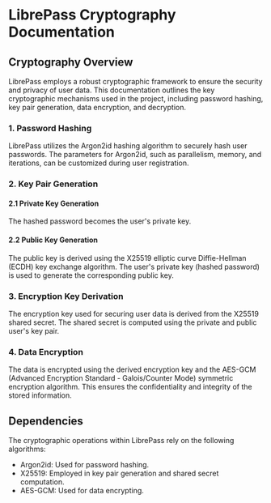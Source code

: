 # LibrePass Cryptography Documentation

## Cryptography Overview

LibrePass employs a robust cryptographic framework to ensure the security and privacy of user data. This documentation outlines the key cryptographic mechanisms used in the project, including password hashing, key pair generation, data encryption, and decryption.

### 1. Password Hashing

LibrePass utilizes the Argon2id hashing algorithm to securely hash user passwords. The parameters for Argon2id, such as parallelism, memory, and iterations, can be customized during user registration.

### 2. Key Pair Generation

#### 2.1 Private Key Generation

The hashed password becomes the user's private key.

#### 2.2 Public Key Generation

The public key is derived using the X25519 elliptic curve Diffie-Hellman (ECDH) key exchange algorithm. The user's private key (hashed password) is used to generate the corresponding public key.

### 3. Encryption Key Derivation

The encryption key used for securing user data is derived from the X25519 shared secret. The shared secret is computed using the private and public user's key pair.

### 4. Data Encryption

The data is encrypted using the derived encryption key and the AES-GCM (Advanced Encryption Standard - Galois/Counter Mode) symmetric encryption algorithm. This ensures the confidentiality and integrity of the stored information.

## Dependencies

The cryptographic operations within LibrePass rely on the following algorithms:

- Argon2id: Used for password hashing.
- X25519: Employed in key pair generation and shared secret computation.
- AES-GCM: Used for data encrypting.
